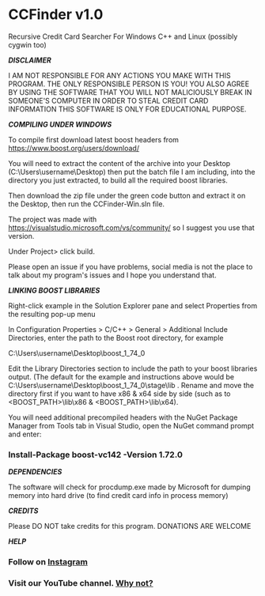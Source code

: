 # CCFinder v1.0

Recursive Credit Card Searcher For Windows C++ and Linux (possibly cygwin too)



***DISCLAIMER***

I AM NOT RESPONSIBLE FOR ANY ACTIONS YOU MAKE WITH THIS PROGRAM.
THE ONLY RESPONSIBLE PERSON IS YOU!
YOU ALSO AGREE BY USING THE SOFTWARE THAT YOU WILL NOT MALICIOUSLY BREAK IN SOMEONE'S COMPUTER IN ORDER TO STEAL CREDIT CARD INFORMATION
THIS SOFTWARE IS ONLY FOR EDUCATIONAL PURPOSE.

***COMPILING UNDER WINDOWS***

To compile first download latest boost headers from https://www.boost.org/users/download/

You will need to extract the content of the archive into your Desktop (C:\Users\username\Desktop)
then put the batch file I am including, into the directory you just extracted, to build all the required boost libraries.

Then download the zip file under the green code button and extract it on the Desktop, then run the CCFinder-Win.sln file.

The project was made with https://visualstudio.microsoft.com/vs/community/ so I suggest you use that version.

Under Project> click build. 

Please open an issue if you have problems, social media is not the place to talk about my program's issues and I hope you understand that.

***LINKING BOOST LIBRARIES***

Right-click example in the Solution Explorer pane and select Properties from the resulting pop-up menu

In Configuration Properties > C/C++ > General > Additional Include Directories, enter the path to the Boost root directory, for example

C:\Users\username\Desktop\boost_1_74_0

Edit the Library Directories section to include the path to your boost libraries output. (The default for the example and instructions above would be C:\Users\username\Desktop\boost_1_74_0\stage\lib . Rename and move the directory first if you want to have x86 & x64 side by side (such as to <BOOST_PATH>\lib\x86 & <BOOST_PATH>\lib\x64).

You will need additional precompiled headers with the NuGet Package Manager from Tools tab in Visual Studio, open the NuGet command prompt and enter: 

###  Install-Package boost-vc142 -Version 1.72.0


***DEPENDENCIES***

The software will check for procdump.exe made by Microsoft for dumping memory into hard drive (to find credit card info in process memory)

***CREDITS***

Please DO NOT take credits for this program.
DONATIONS ARE WELCOME

***HELP***

### Follow on [Instagram](https://www.instagram.com/madmax4708/)
### Visit our YouTube channel. [Why not?](https://youtube.com/channel/UC02OkpTZkxRZCEzFjawf6mA)